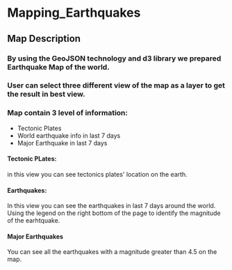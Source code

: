 # Mapping_Earthquakes
## Map Description
### By using the GeoJSON technology and d3 library we prepared Earthquake Map of the world.
### User can select three different view of the map as a layer to get the result in best view.
### Map contain 3 level of information:
- Tectonic Plates
- World earthquake info in last 7 days
- Major Earthquake in last 7 days

#### Tectonic PLates:
in this view you can see tectonics plates' location on the earth.

#### Earthquakes:
In this view you can see the earthquakes in last 7 days around the world. Using the legend on the right bottom of the page to identify the magnitude of the earhtquake.

#### Major Earthquakes
You can see all the earthquakes with a magnitude greater than 4.5 on the map.
